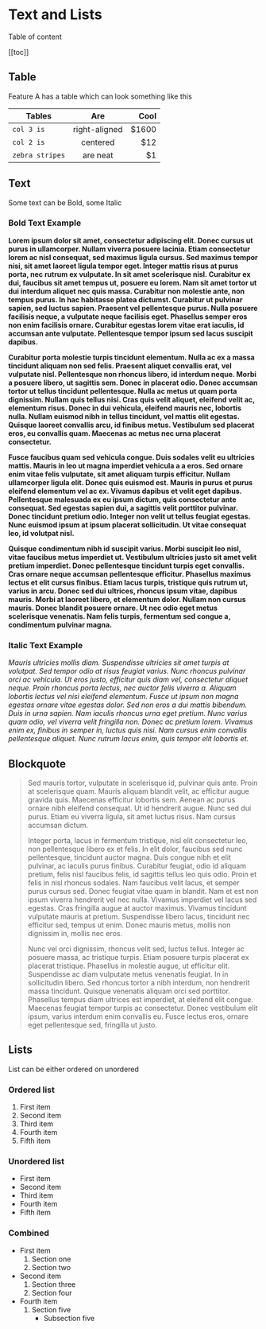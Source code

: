 # Text and Lists

Table of content 

[[toc]]

## Table

Feature A has a table which can look something like this

| Tables          |      Are      |  Cool |
|-----------------|:-------------:|------:|
| `col 3 is`      | right-aligned | $1600 |
| `col 2 is`      |   centered    |   $12 |
| `zebra stripes` |   are neat    |    $1 |

## Text

Some text can be Bold, some Italic

### Bold Text Example

**Lorem ipsum dolor sit amet, consectetur adipiscing elit. Donec cursus ut purus in ullamcorper. Nullam viverra posuere
lacinia. Etiam consectetur lorem ac nisl consequat, sed maximus ligula cursus. Sed maximus tempor nisi, sit amet laoreet
ligula tempor eget. Integer mattis risus at purus porta, nec rutrum ex vulputate. In sit amet scelerisque nisl.
Curabitur ex dui, faucibus sit amet tempus ut, posuere eu lorem. Nam sit amet tortor ut dui interdum aliquet nec quis
massa. Curabitur non molestie ante, non tempus purus. In hac habitasse platea dictumst. Curabitur ut pulvinar sapien,
sed luctus sapien. Praesent vel pellentesque purus. Nulla posuere facilisis neque, a vulputate neque facilisis eget.
Phasellus semper eros non enim facilisis ornare. Curabitur egestas lorem vitae erat iaculis, id accumsan ante vulputate.
Pellentesque tempor ipsum sed lacus suscipit dapibus.**

**Curabitur porta molestie turpis tincidunt elementum. Nulla ac ex a massa tincidunt aliquam non sed felis. Praesent
aliquet convallis erat, vel vulputate nisl. Pellentesque non rhoncus libero, id interdum neque. Morbi a posuere libero,
ut sagittis sem. Donec in placerat odio. Donec accumsan tortor ut tellus tincidunt pellentesque. Nulla ac metus ut quam
porta dignissim. Nullam quis tellus nisi. Cras quis velit aliquet, eleifend velit ac, elementum risus. Donec in dui
vehicula, eleifend mauris nec, lobortis nulla. Nullam euismod nibh in tellus tincidunt, vel mattis elit egestas. Quisque
laoreet convallis arcu, id finibus metus. Vestibulum sed placerat eros, eu convallis quam. Maecenas ac metus nec urna
placerat consectetur.**

**Fusce faucibus quam sed vehicula congue. Duis sodales velit eu ultricies mattis. Mauris in leo ut magna imperdiet
vehicula a a eros. Sed ornare enim vitae felis vulputate, sit amet aliquam turpis efficitur. Nullam ullamcorper ligula
elit. Donec quis euismod est. Mauris in purus et purus eleifend elementum vel ac ex. Vivamus dapibus et velit eget
dapibus. Pellentesque malesuada ex eu ipsum dictum, quis consectetur ante consequat. Sed egestas sapien dui, a sagittis
velit porttitor pulvinar. Donec tincidunt pretium odio. Integer non velit ut tellus feugiat egestas. Nunc euismod ipsum
at ipsum placerat sollicitudin. Ut vitae consequat leo, id volutpat nisl.**

**Quisque condimentum nibh id suscipit varius. Morbi suscipit leo nisl, vitae faucibus metus imperdiet ut. Vestibulum
ultricies justo sit amet velit pretium imperdiet. Donec pellentesque tincidunt turpis eget convallis. Cras ornare neque
accumsan pellentesque efficitur. Phasellus maximus lectus et elit cursus finibus. Etiam lacus turpis, tristique quis
rutrum ut, varius in arcu. Donec sed dui ultrices, rhoncus ipsum vitae, dapibus mauris. Morbi at laoreet libero, et
elementum dolor. Nullam non cursus mauris. Donec blandit posuere ornare. Ut nec odio eget metus scelerisque venenatis.
Nam felis turpis, fermentum sed congue a, condimentum pulvinar magna.**

### Italic Text Example

*Mauris ultricies mollis diam. Suspendisse ultricies sit amet turpis at volutpat. Sed tempor odio at risus feugiat
varius. Nunc rhoncus pulvinar orci ac vehicula. Ut eros justo, efficitur quis diam vel, consectetur aliquet neque. Proin
rhoncus porta lectus, nec auctor felis viverra a. Aliquam lobortis lectus vel nisi eleifend elementum. Fusce ut ipsum
non magna egestas ornare vitae egestas dolor. Sed non eros a dui mattis bibendum. Duis in urna sapien. Nam iaculis
rhoncus urna eget pretium. Nunc varius quam odio, vel viverra velit fringilla non. Donec ac pretium lorem. Vivamus enim
ex, finibus in semper in, luctus quis nisi. Nam cursus enim convallis pellentesque aliquet. Nunc rutrum lacus enim, quis
tempor elit lobortis et.*

## Blockquote

> Sed mauris tortor, vulputate in scelerisque id, pulvinar quis ante. Proin at scelerisque quam. Mauris aliquam blandit
> velit, ac efficitur augue gravida quis. Maecenas efficitur lobortis sem. Aenean ac purus ornare nibh eleifend
> consequat.
> Ut id hendrerit augue. Nunc sed dui purus. Etiam eu viverra ligula, sit amet luctus risus. Nam cursus accumsan dictum.
>
> Integer porta, lacus in fermentum tristique, nisl elit consectetur leo, non pellentesque libero ex et felis. In elit
> dolor, faucibus sed nunc pellentesque, tincidunt auctor magna. Duis congue nibh et elit pulvinar, ac iaculis purus
> finibus. Curabitur feugiat, odio id aliquam pretium, felis nisl faucibus felis, id sagittis tellus leo quis odio.
> Proin
> et felis in nisl rhoncus sodales. Nam faucibus velit lacus, et semper purus cursus sed. Donec feugiat vitae quam in
> blandit. Nam et est non ipsum viverra hendrerit vel nec nulla. Vivamus imperdiet vel lacus sed egestas. Cras fringilla
> augue at auctor maximus. Vivamus tincidunt vulputate mauris at pretium. Suspendisse libero lacus, tincidunt nec
> efficitur sed, tempus ut enim. Donec mauris metus, mollis non dignissim in, mollis nec eros.
>
> Nunc vel orci dignissim, rhoncus velit sed, luctus tellus. Integer ac posuere massa, ac tristique turpis. Etiam
> posuere turpis placerat ex placerat tristique. Phasellus in molestie augue, ut efficitur elit. Suspendisse ac diam
> vulputate metus venenatis feugiat. In in sollicitudin libero. Sed rhoncus tortor a nibh interdum, non hendrerit massa
> tincidunt. Quisque venenatis aliquam orci sed porttitor. Phasellus tempus diam ultrices est imperdiet, at eleifend elit
> congue. Maecenas feugiat tempor turpis ac consectetur. Donec vestibulum elit ipsum, varius interdum enim convallis eu.
> Fusce lectus eros, ornare eget pellentesque sed, fringilla ut justo. 


## Lists

List can be either ordered on unordered

### Ordered list

1. First item
2. Second item
3. Third item
4. Fourth item
5. Fifth item


### Unordered list

- First item
- Second item
- Third item
- Fourth item
- Fifth item


### Combined

- First item
  1. Section one
  2. Section two 
- Second item
  1. Section three
  2. Section four
- Fourth item
  1. Section five
     - Subsection five

